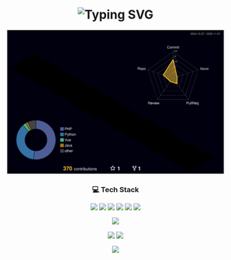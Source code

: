 <!-- 🎉 입체적인 인삿말: Typing 애니메이션 -->
<h1 align="center">
  <img src="https://readme-typing-svg.demolab.com?font=Fira+Code&size=32&pause=1000&color=4E9AF1&center=true&vCenter=true&width=600&lines=Hi%2C+I'm+Seong+Sik+Kim!;Welcome+to+my+GitHub+Profile+😎;Vue+%2B+Node+%2B+AI+%3D+🚀" alt="Typing SVG" />
</h1>

<!-- 🌐 3D GitHub Contribution Graph -->
<p align="center">
  <img src="./profile-3d-contrib/profile-night-rainbow.svg" alt="3D Contribution Graph" />
</p>


<!-- 🛠️ Tech Stack Badges -->
<h3 align="center">💻 Tech Stack</h3>
<p align="center">
  <img src="https://img.shields.io/badge/Vue.js-4FC08D?style=for-the-badge&logo=vue.js&logoColor=white" />
  <img src="https://img.shields.io/badge/JavaScript-F7DF1E?style=for-the-badge&logo=javascript&logoColor=black" />
  <img src="https://img.shields.io/badge/Python-3776AB?style=for-the-badge&logo=python&logoColor=white" />
  <img src="https://img.shields.io/badge/Java-007396?style=for-the-badge&logo=java&logoColor=white" />
  <img src="https://img.shields.io/badge/MySQL-4479A1?style=for-the-badge&logo=mysql&logoColor=white" />
  <img src="https://img.shields.io/badge/Docker-2496ED?style=for-the-badge&logo=docker&logoColor=white" />
</p>

<!-- 📊 GitHub 활동 Summary -->
<p align="center">
  <img src="https://github-profile-summary-cards.vercel.app/api/cards/profile-details?username=Gapsick&theme=github_dark" />
</p>

<p align="center">
  <img src="https://github-profile-summary-cards.vercel.app/api/cards/repos-per-language?username=Gapsick&theme=github_dark" />
  <img src="https://github-profile-summary-cards.vercel.app/api/cards/most-commit-language?username=Gapsick&theme=github_dark" />
</p>

<!-- 📫 Contact (선택 사항) -->
<p align="center">
  <a href="mailto:gapsicke@gmail.com">
    <img src="https://img.shields.io/badge/Gmail-D14836?style=for-the-badge&logo=gmail&logoColor=white"/>
  </a>
</p>
